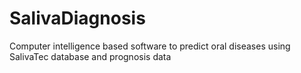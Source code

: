 # SalivaDiagnosis
Computer intelligence based software to predict oral diseases using SalivaTec database and prognosis data
